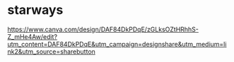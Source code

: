 # starways

https://www.canva.com/design/DAF84DkPDqE/zGLksOZtHRhhS-Z_mHe4Aw/edit?utm_content=DAF84DkPDqE&utm_campaign=designshare&utm_medium=link2&utm_source=sharebutton
